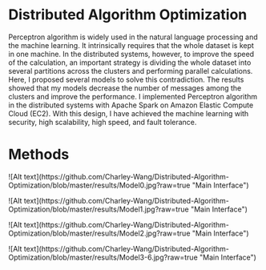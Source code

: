 # Distributed Algorithm Optimization
Perceptron algorithm is widely used in the natural language processing and the
machine learning. It intrinsically requires that the whole dataset is kept in one machine.
In the distributed systems, however, to improve the speed of the calculation, an important
strategy is dividing the whole dataset into several partitions across the clusters and
performing parallel calculations. Here, I proposed several models to solve this
contradiction. The results showed that my models decrease the number of messages
among the clusters and improve the performance. I implemented Perceptron algorithm
in the distributed systems with Apache Spark on Amazon Elastic Compute Cloud (EC2).
With this design, I have achieved the machine learning with security, high scalability,
high speed, and fault tolerance.

# Methods
<p></p>
![Alt text](https://github.com/Charley-Wang/Distributed-Algorithm-Optimization/blob/master/results/Model0.jpg?raw=true "Main Interface")
<p></p>
![Alt text](https://github.com/Charley-Wang/Distributed-Algorithm-Optimization/blob/master/results/Model1.jpg?raw=true "Main Interface")
<p></p>
![Alt text](https://github.com/Charley-Wang/Distributed-Algorithm-Optimization/blob/master/results/Model2.jpg?raw=true "Main Interface")
<p></p>
![Alt text](https://github.com/Charley-Wang/Distributed-Algorithm-Optimization/blob/master/results/Model3-6.jpg?raw=true "Main Interface")
